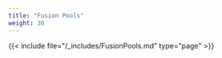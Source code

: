 ```yaml
---
title: "Fusion Pools"
weight: 30
---
```



{{< include file="/_includes/FusionPools.md" type="page" >}}

